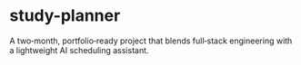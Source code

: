 # study-planner
A two‑month, portfolio‑ready project that blends full‑stack engineering with a lightweight AI scheduling assistant.

